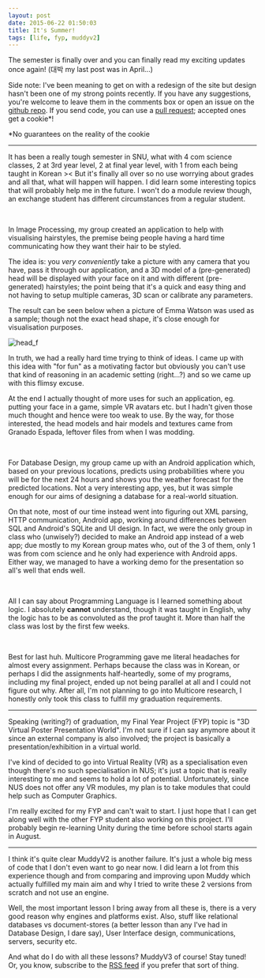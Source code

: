 ```yaml
---
layout: post
date: 2015-06-22 01:50:03
title: It's Summer!
tags: [life, fyp, muddyv2]
---
```


The semester is finally over and you can finally read my exciting updates once again! (대박 my last post was in April...)

Side note: I've been meaning to get on with a redesign of the site but design hasn't been one of my strong points recently. If you have any suggestions, you're welcome to leave them in the comments box or open an issue on the [github repo](https://github.com/ksami/ksami.github.io/issues). If you send code, you can use a [pull request](https://github.com/ksami/ksami.github.io/pulls); accepted ones get a cookie*!

*No guarantees on the reality of the cookie

---

It has been a really tough semester in SNU, what with 4 com science classes, 2 at 3rd year level, 2 at final year level, with 1 from each being taught in Korean >< But it's finally all over so no use worrying about grades and all that, what will happen will happen. I did learn some interesting topics that will probably help me in the future. I won't do a module review though, an exchange student has different circumstances from a regular student.

<br>

In Image Processing, my group created an application to help with visualising hairstyles, the premise being people having a hard time communicating how they want their hair to be styled.

The idea is: you *very conveniently* take a picture with any camera that you have, pass it through our application, and a 3D model of a (pre-generated) head will be displayed with your face on it and with different (pre-generated) hairstyles; the point being that it's a quick and easy thing and not having to setup multiple cameras, 3D scan or calibrate any parameters.

The result can be seen below when a picture of Emma Watson was used as a sample; though not the exact head shape, it's close enough for visualisation purposes.

![head_f](../../../images/head_f.png)

In truth, we had a really hard time trying to think of ideas. I came up with this idea with "for fun" as a motivating factor but obviously you can't use that kind of reasoning in an academic setting (right...?) and so we came up with this flimsy excuse.

At the end I actually thought of more uses for such an application, eg. putting your face in a game, simple VR avatars etc. but I hadn't given those much thought and hence were too weak to use. By the way, for those interested, the head models and hair models and textures came from Granado Espada, leftover files from when I was modding.

<br>

For Database Design, my group came up with an Android application which, based on your previous locations, predicts using probabilities where you will be for the next 24 hours and shows you the weather forecast for the predicted locations. Not a very interesting app, yes, but it was simple enough for our aims of designing a database for a real-world situation.

On that note, most of our time instead went into figuring out XML parsing, HTTP communication, Android app, working around differences between SQL and Android's SQLite and UI design. In fact, we were the only group in class who (unwisely?) decided to make an Android app instead of a web app; due mostly to my Korean group mates who, out of the 3 of them, only 1 was from com science and he only had experience with Android apps. Either way, we managed to have a working demo for the presentation so all's well that ends well.

<br>

All I can say about Programming Language is I learned something about logic. I absolutely __cannot__ understand, though it was taught in English, why the logic has to be as convoluted as the prof taught it. More than half the class was lost by the first few weeks.

<br>

Best for last huh. Multicore Programming gave me literal headaches for almost every assignment. Perhaps because the class was in Korean, or perhaps I did the assignments half-heartedly, some of my programs, including my final project, ended up not being parallel at all and I could not figure out why. After all, I'm not planning to go into Multicore research, I honestly only took this class to fulfill my graduation requirements.

---

Speaking (writing?) of graduation, my Final Year Project (FYP) topic is "3D Virtual Poster Presentation World". I'm not sure if I can say anymore about it since an external company is also involved; the project is basically a presentation/exhibition in a virtual world.

I've kind of decided to go into Virtual Reality (VR) as a specialisation even though there's no such specialisation in NUS; it's just a topic that is really interesting to me and seems to hold a lot of potential. Unfortunately, since NUS does not offer any VR modules, my plan is to take modules that could help such as Computer Graphics.

I'm really excited for my FYP and can't wait to start. I just hope that I can get along well with the other FYP student also working on this project. I'll probably begin re-learning Unity during the time before school starts again in August.

---

I think it's quite clear MuddyV2 is another failure. It's just a whole big mess of code that I don't even want to go near now. I did learn a lot from this experience though and from comparing and improving upon Muddy which actually fulfilled my main aim and why I tried to write these 2 versions from scratch and not use an engine.

Well, the most important lesson I bring away from all these is, there is a very good reason why engines and platforms exist. Also, stuff like relational databases vs document-stores (a better lesson than any I've had in Database Design, I dare say), User Interface design, communications, servers, security etc.

And what do I do with all these lessons? MuddyV3 of course! Stay tuned! Or, you know, subscribe to the [RSS feed](http://ksami.github.io/feed.xml) if you prefer that sort of thing.